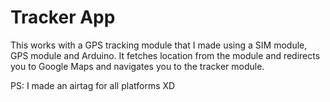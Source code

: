 # Tracker App

This works with a GPS tracking module that I made using a SIM module, GPS module and Arduino. It fetches location from the module and redirects you to Google Maps and navigates you to the tracker module.

PS: I made an airtag for all platforms XD
